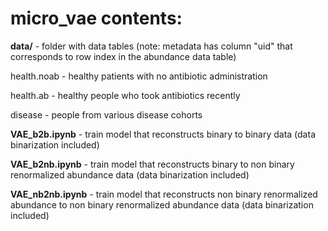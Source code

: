 # micro_vae contents:

**data/** - folder with data tables (note: metadata has column "uid" that corresponds to row index in the abundance data table)

health.noab - healthy patients with no antibiotic administration

health.ab - healthy people who took antibiotics recently

disease - people from various disease cohorts

**VAE_b2b.ipynb** - train model that reconstructs binary to binary data (data binarization included)

**VAE_b2nb.ipynb** - train model that reconstructs binary to non binary renormalized abundance data (data binarization included)

**VAE_nb2nb.ipynb** - train model that reconstructs non binary renormalized abundance to non binary renormalized abundance data (data binarization included)
